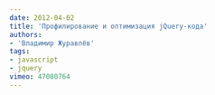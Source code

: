 ```yaml
---
date: 2012-04-02
title: 'Профилирование и оптимизация jQuery-кода'
authors:
- 'Владимир Журавлёв'
tags:
- javascript
- jquery
vimeo: 47080764
---
```


